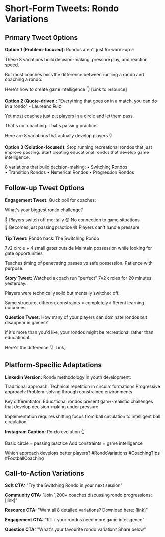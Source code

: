 # Short-Form Tweets: Rondo Variations

## Primary Tweet Options

**Option 1 (Problem-focused):**
Rondos aren't just for warm-up 🔥

These 8 variations build decision-making, pressure play, and reaction speed.

But most coaches miss the difference between running a rondo and coaching a rondo.

Here's how to create game intelligence 👇
[Link to resource]

**Option 2 (Quote-driven):**
"Everything that goes on in a match, you can do in a rondo" - Laureano Ruiz

Yet most coaches just put players in a circle and let them pass.

That's not coaching. That's passing practice.

Here are 8 variations that actually develop players 👇

**Option 3 (Solution-focused):**
Stop running recreational rondos that just improve passing.
Start creating educational rondos that develop game intelligence.

8 variations that build decision-making:
• Switching Rondos  
• Transition Rondos
• Numerical Rondos
• Progression Rondos

## Follow-up Tweet Options

**Engagement Tweet:**
Quick poll for coaches:

What's your biggest rondo challenge?

🔴 Players switch off mentally
🟡 No connection to game situations  
🔵 Becomes just passing practice
🟢 Players can't handle pressure

**Tip Tweet:**
Rondo hack: The Switching Rondo

7v2 circle + 4 small gates outside
Maintain possession while looking for gate opportunities

Teaches timing of penetrating passes vs safe possession.
Patience with purpose.

**Story Tweet:**
Watched a coach run "perfect" 7v2 circles for 20 minutes yesterday.

Players were technically solid but mentally switched off.

Same structure, different constraints = completely different learning outcomes.

**Question Tweet:**
How many of your players can dominate rondos but disappear in games?

If it's more than you'd like, your rondos might be recreational rather than educational.

Here's the difference 👇
[Link]

## Platform-Specific Adaptations

**LinkedIn Version:**
Rondo methodology in youth development:

Traditional approach: Technical repetition in circular formations
Progressive approach: Problem-solving through constrained environments

Key differentiator: Educational rondos present game-realistic challenges that develop decision-making under pressure.

Implementation requires shifting focus from ball circulation to intelligent ball circulation.

**Instagram Caption:**
Rondo evolution 👆

Basic circle = passing practice
Add constraints = game intelligence

Which approach develops better players?
#RondoVariations #CoachingTips #FootballCoaching

## Call-to-Action Variations

**Soft CTA:**
"Try the Switching Rondo in your next session"

**Community CTA:**
"Join 1,200+ coaches discussing rondo progressions: [link]"

**Resource CTA:**
"Want all 8 detailed variations? Download here: [link]"

**Engagement CTA:**
"RT if your rondos need more game intelligence"

**Question CTA:**
"What's your favourite rondo variation? Share below"